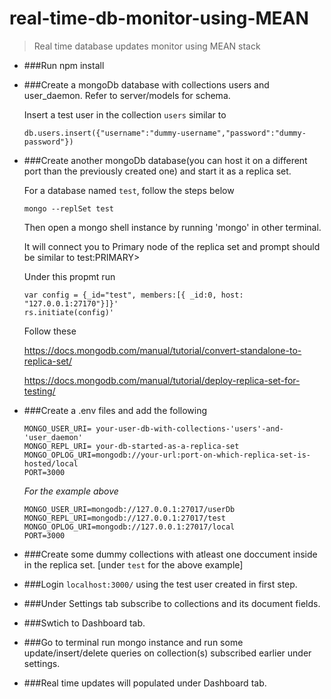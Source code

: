 # real-time-db-monitor-using-MEAN
> Real time database updates monitor using MEAN stack

- ###Run npm install

- ###Create a mongoDb database with collections users and user_daemon. Refer to server/models for schema.

  Insert a test user in the collection `users` similar to 
  
    `db.users.insert({"username":"dummy-username","password":"dummy-password"})`
    
- ###Create another mongoDb database(you can host it on a different port than the previously created one) and start it as a replica set.

  For a database named `test`, follow the steps below 

    `mongo --replSet test`
  
  Then open a mongo shell instance by running 'mongo' in other terminal.
  
  It will connect you to Primary node of the replica set and prompt should be similar to test:PRIMARY>
  
  Under this propmt run 
  
    ```
    var config = {_id="test", members:[{ _id:0, host: "127.0.0.1:27170"}]}'
    rs.initiate(config)'
    ```
    
  Follow these

  https://docs.mongodb.com/manual/tutorial/convert-standalone-to-replica-set/
    
  https://docs.mongodb.com/manual/tutorial/deploy-replica-set-for-testing/

- ###Create a .env files and add the following

  ```
  MONGO_USER_URI= your-user-db-with-collections-'users'-and-'user_daemon'
  MONGO_REPL_URI= your-db-started-as-a-replica-set
  MONGO_OPLOG_URI=mongodb://your-url:port-on-which-replica-set-is-hosted/local
  PORT=3000
  ```
  
  *For the example above*
  
  ```
  MONGO_USER_URI=mongodb://127.0.0.1:27017/userDb
  MONGO_REPL_URI=mongodb://127.0.0.1:27017/test
  MONGO_OPLOG_URI=mongodb://127.0.0.1:27017/local
  PORT=3000
  ```
  
- ###Create some dummy collections with atleast one doccument inside in the replica set. [under `test` for the above example]

- ###Login `localhost:3000/` using the test user created in first step. 

- ###Under Settings tab subscribe to collections and its document fields.

- ###Swtich to Dashboard tab.

- ###Go to terminal run mongo instance and run some update/insert/delete queries on collection(s) subscribed earlier under settings.

- ###Real time updates will populated under Dashboard tab.



